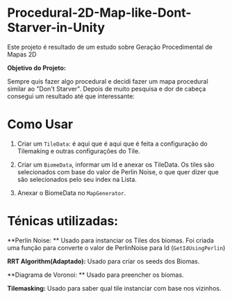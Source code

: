 # Procedural-2D-Map-like-Dont-Starver-in-Unity

Este projeto é resultado de um estudo sobre Geração Procedimental de Mapas 2D


**Objetivo do Projeto:**

Sempre quis fazer algo procedural e decidi fazer um mapa procedural similar ao "Don't Starver". 
Depois de muito pesquisa e dor de cabeça consegui um resultado até que interessante:

# Como Usar

1. Criar um `TileData`: é aqui que é aqui que é feita a configuração do Tilemaking e outras configurações do Tile.

2. Criar um `BiomeData`, informar um Id e anexar os TileData. Os tiles são selecionados com base do valor de Perlin Noise, o que quer dizer que são selecionados pelo seu index na Lista. 

1. Anexar o BiomeData no `MapGenerator`.

# Ténicas utilizadas:

**Perlin Noise: ** Usado para instanciar os Tiles dos biomas. Foi criada uma função para converte o valor de PerlinNoise para Id (`GetIdUsingPerlin`)


**RRT Algorithm(Adaptado):** Usado para criar os seeds dos Biomas.

**Diagrama de Voronoi: ** Usado para preencher os biomas.

**Tilemasking:** Usado para saber qual tile instanciar com base nos vizinhos.


